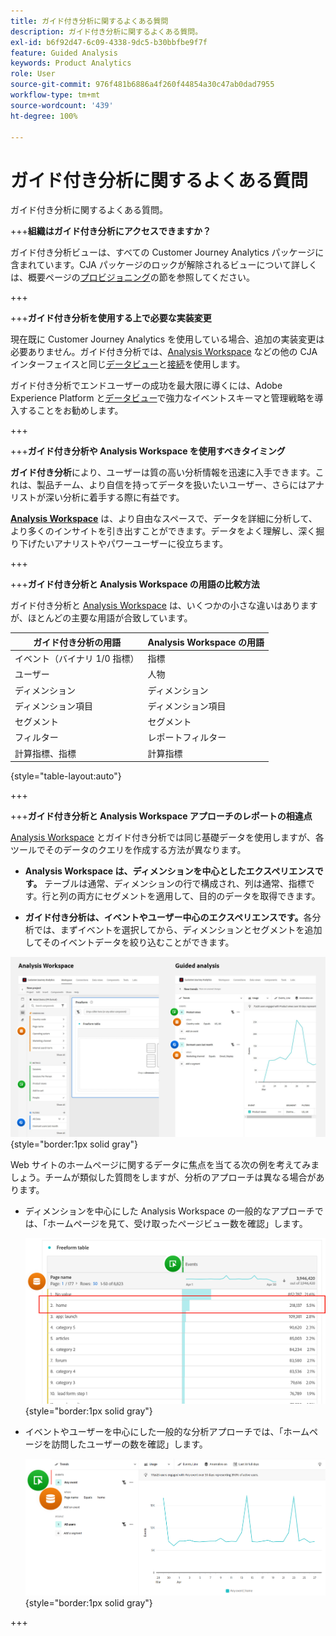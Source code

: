 ```yaml
---
title: ガイド付き分析に関するよくある質問
description: ガイド付き分析に関するよくある質問。
exl-id: b6f92d47-6c09-4338-9dc5-b30bbfbe9f7f
feature: Guided Analysis
keywords: Product Analytics
role: User
source-git-commit: 976f481b6886a4f260f44854a30c47ab0dad7955
workflow-type: tm+mt
source-wordcount: '439'
ht-degree: 100%

---
```


# ガイド付き分析に関するよくある質問

ガイド付き分析に関するよくある質問。

+++**組織はガイド付き分析にアクセスできますか？**

ガイド付き分析ビューは、すべての Customer Journey Analytics パッケージに含まれています。CJA パッケージのロックが解除されるビューについて詳しくは、概要ページの[プロビジョニング](overview.md#provisioning)の節を参照してください。

+++

+++**ガイド付き分析を使用する上で必要な実装変更**

現在既に Customer Journey Analytics を使用している場合、追加の実装変更は必要ありません。ガイド付き分析では、[Analysis Workspace](../analysis-workspace/home.md) などの他の CJA インターフェイスと同じ[データビュー](../data-views/data-views.md)と[接続](../connections/overview.md)を使用します。

ガイド付き分析でエンドユーザーの成功を最大限に導くには、Adobe Experience Platform と[データビュー](../data-views/data-views.md)で強力なイベントスキーマと管理戦略を導入することをお勧めします。

+++

+++**ガイド付き分析や Analysis Workspace を使用すべきタイミング**

**ガイド付き分析**&#x200B;により、ユーザーは質の高い分析情報を迅速に入手できます。これは、製品チーム、より自信を持ってデータを扱いたいユーザー、さらにはアナリストが深い分析に着手する際に有益です。

**[Analysis Workspace](../analysis-workspace/home.md)** は、より自由なスペースで、データを詳細に分析して、より多くのインサイトを引き出すことができます。データをよく理解し、深く掘り下げたいアナリストやパワーユーザーに役立ちます。

+++

+++**ガイド付き分析と Analysis Workspace の用語の比較方法**

ガイド付き分析と [Analysis Workspace](../analysis-workspace/home.md) は、いくつかの小さな違いはありますが、ほとんどの主要な用語が合致しています。

| ガイド付き分析の用語 | Analysis Workspace の用語 |
| --- | --- |
| イベント（バイナリ 1/0 指標） | 指標 |
| ユーザー | 人物 |
| ディメンション | ディメンション |
| ディメンション項目 | ディメンション項目 |
| セグメント | セグメント |
| フィルター | レポートフィルター |
| 計算指標、指標 | 計算指標 |

{style="table-layout:auto"}

+++

+++**ガイド付き分析と Analysis Workspace アプローチのレポートの相違点**

[Analysis Workspace](../analysis-workspace/home.md) とガイド付き分析では同じ基礎データを使用しますが、各ツールでそのデータのクエリを作成する方法が異なります。

* **Analysis Workspace は、ディメンションを中心としたエクスペリエンスです。** テーブルは通常、ディメンションの行で構成され、列は通常、指標です。行と列の両方にセグメントを適用して、目的のデータを取得できます。

* **ガイド付き分析は、イベントやユーザー中心のエクスペリエンスです。**&#x200B;各分析では、まずイベントを選択してから、ディメンションとセグメントを追加してそのイベントデータを絞り込むことができます。

![Analysis Workspace とガイド付き分析のビュー](assets/structure.png){style="border:1px solid gray"}

Web サイトのホームページに関するデータに焦点を当てる次の例を考えてみましょう。チームが類似した質問をしますが、分析のアプローチは異なる場合があります。

* ディメンションを中心にした Analysis Workspace の一般的なアプローチでは、「ホームページを見て、受け取ったページビュー数を確認」します。

  ![ディメンション中心](assets/dimension-centered.png){style="border:1px solid gray"}

* イベントやユーザーを中心にした一般的な分析アプローチでは、「ホームページを訪問したユーザーの数を確認」します。

  ![イベント中心](assets/event-centered.png){style="border:1px solid gray"}

+++
